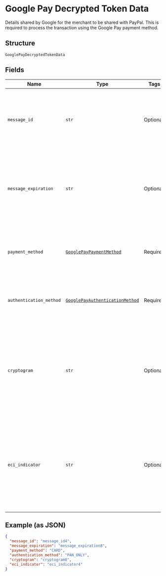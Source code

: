 
# Google Pay Decrypted Token Data

Details shared by Google for the merchant to be shared with PayPal. This is required to process the transaction using the Google Pay payment method.

## Structure

`GooglePayDecryptedTokenData`

## Fields

| Name | Type | Tags | Description |
|  --- | --- | --- | --- |
| `message_id` | `str` | Optional | A unique ID that identifies the message in case it needs to be revoked or located at a later time.<br><br>**Constraints**: *Minimum Length*: `1`, *Maximum Length*: `250`, *Pattern*: `^.*$` |
| `message_expiration` | `str` | Optional | Date and time at which the message expires as UTC milliseconds since epoch. Integrators should reject any message that's expired.<br><br>**Constraints**: *Minimum Length*: `13`, *Maximum Length*: `13`, *Pattern*: `\d{13}` |
| `payment_method` | [`GooglePayPaymentMethod`](../../doc/models/google-pay-payment-method.md) | Required | The type of the payment credential. Currently, only CARD is supported.<br><br>**Constraints**: *Minimum Length*: `4`, *Maximum Length*: `4` |
| `authentication_method` | [`GooglePayAuthenticationMethod`](../../doc/models/google-pay-authentication-method.md) | Required | Authentication Method which is used for the card transaction.<br><br>**Constraints**: *Minimum Length*: `1`, *Maximum Length*: `50` |
| `cryptogram` | `str` | Optional | Base-64 cryptographic identifier used by card schemes to validate the token verification result. This is a conditionally required field if authentication_method is CRYPTOGRAM_3DS.<br><br>**Constraints**: *Minimum Length*: `1`, *Maximum Length*: `2000` |
| `eci_indicator` | `str` | Optional | Electronic Commerce Indicator may not always be present. It is only returned for tokens on the Visa card network. This value is passed through in the payment authorization request.<br><br>**Constraints**: *Minimum Length*: `1`, *Maximum Length*: `256`, *Pattern*: `^.*$` |

## Example (as JSON)

```json
{
  "message_id": "message_id4",
  "message_expiration": "message_expiration8",
  "payment_method": "CARD",
  "authentication_method": "PAN_ONLY",
  "cryptogram": "cryptogram0",
  "eci_indicator": "eci_indicator4"
}
```


